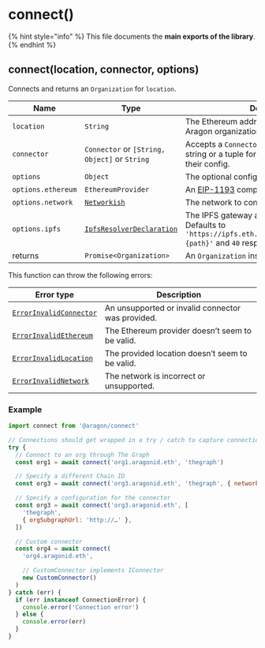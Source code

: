 # connect()

{% hint style="info" %}
This file documents the **main exports of the library**.
{% endhint %}

## connect(location, connector, options)

Connects and returns an `Organization` for `location`.

| Name               | Type                                                          | Description                                                                                                                  |
| ------------------ | ------------------------------------------------------------- | ---------------------------------------------------------------------------------------------------------------------------- |
| `location`         | `String`                                                      | The Ethereum address or ENS domain of an Aragon organization.                                                                |
| `connector`        | `Connector` or `[String, Object]` or `String`                 | Accepts a `Connector` instance, and either a string or a tuple for embedded connectors and their config.                     |
| `options`          | `Object`                                                      | The optional configuration object.                                                                                           |
| `options.ethereum` | `EthereumProvider`                                            | An [EIP-1193](https://eips.ethereum.org/EIPS/eip-1193) compatible object.                                                    |
| `options.network`  | [`Networkish`](types.md#networkish)                           | The network to connect to. Defaults to `1`.                                                                                  |
| `options.ipfs`     | [`IpfsResolverDeclaration`](types.md#ipfsresolverdeclaration) | The IPFS gateway and cached results. Defaults to `'https://ipfs.eth.aragon.network/ipfs/{cid}{path}'` and `40` respectively. |
| returns            | `Promise<Organization>`                                       | An `Organization` instance.                                                                                                  |

This function can throw the following errors:

| Error type                                                 | Description                                       |
| ---------------------------------------------------------- | ------------------------------------------------- |
| [`ErrorInvalidConnector`](errors.md#errorinvalidconnector) | An unsupported or invalid connector was provided. |
| [`ErrorInvalidEthereum`](errors.md#errorinvalidethereum)   | The Ethereum provider doesn’t seem to be valid.   |
| [`ErrorInvalidLocation`](errors.md#errorinvalidlocation)   | The provided location doesn’t seem to be valid.   |
| [`ErrorInvalidNetwork`](errors.md#errorinvalidnetwork)     | The network is incorrect or unsupported.          |

### Example

```javascript
import connect from '@aragon/connect'

// Connections should get wrapped in a try / catch to capture connection errors
try {
  // Connect to an org through The Graph
  const org1 = await connect('org1.aragonid.eth', 'thegraph')

  // Specify a different Chain ID
  const org3 = await connect('org3.aragonid.eth', 'thegraph', { network: 4 })

  // Specify a configuration for the connector
  const org3 = await connect('org3.aragonid.eth', [
    'thegraph',
    { orgSubgraphUrl: 'http://…' },
  ])

  // Custom connector
  const org4 = await connect(
    'org4.aragonid.eth',

    // CustomConnector implements IConnector
    new CustomConnector()
  )
} catch (err) {
  if (err instanceof ConnectionError) {
    console.error('Connection error')
  } else {
    console.error(err)
  }
}
```

